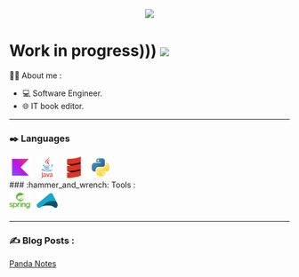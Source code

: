 <div id="header" align="center">
  <img src="https://media3.giphy.com/media/v1.Y2lkPTc5MGI3NjExNmc2dG10MHp0amMxeDg1bnJ4NDJlb3M4YzR6aDJvMWtucnNlZnBkaSZlcD12MV9pbnRlcm5hbF9naWZfYnlfaWQmY3Q9cw/BMJVBbow2MTIGtRBqQ/giphy.gif" width="100"/>
</div>
<h1>
  Work in progress)))
  <img src="https://media.giphy.com/media/hvRJCLFzcasrR4ia7z/giphy.gif" width="30px"/>
</h1>

:woman_technologist: About me :
- :computer: Software Engineer.
- :globe_with_meridians: IT book editor.
---

### :black_nib: Languages
<div>
  <img src="https://github.com/devicons/devicon/blob/master/icons/kotlin/kotlin-original.svg"  title="Kotlin" alt="CSS" width="40" height="40"/>&nbsp;
  <img src="https://github.com/devicons/devicon/blob/master/icons/java/java-original-wordmark.svg" title="Java" alt="Java" width="40" height="40"/>&nbsp;
  <img src="https://github.com/devicons/devicon/blob/master/icons/scala/scala-original.svg" title="Scala" alt="Scala" width="40" height="40"/>&nbsp;
   <img src="https://github.com/devicons/devicon/blob/master/icons/python/python-original.svg" title="Python" alt="Python" width="40" height="40"/>&nbsp;
</div>
### :hammer_and_wrench: Tools :
<div>
  <img src="https://github.com/devicons/devicon/blob/master/icons/spring/spring-original-wordmark.svg" title="Spring" alt="Spring" width="40" height="40"/>&nbsp;
  <img src="https://github.com/devicons/devicon/blob/master/icons/akka/akka-original.svg"  title="Akka" alt="Akka" width="40" height="40"/>&nbsp;
</div>

---

### :writing_hand: Blog Posts :
[Panda Notes](https://pandaupanda.github.io/)
